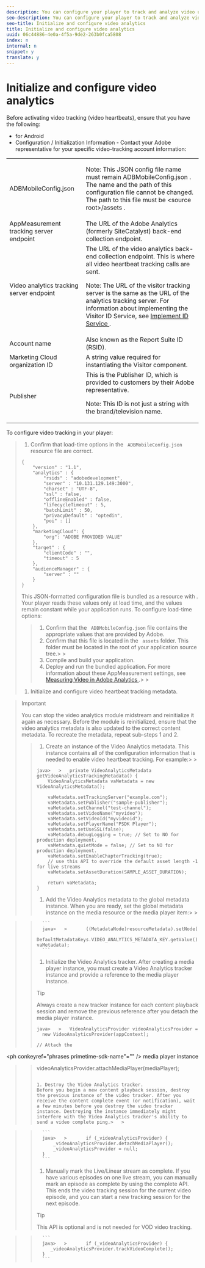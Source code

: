 ```yaml
---
description: You can configure your player to track and analyze video use.
seo-description: You can configure your player to track and analyze video use.
seo-title: Initialize and configure video analytics
title: Initialize and configure video analytics
uuid: 06c44886-4e0a-4f5a-9de2-263b0fca5808
index: n
internal: n
snippet: y
translate: y
---
```


# Initialize and configure video analytics

Before activating video tracking (video heartbeats), ensure that you have the following:

* <!-- PH element: phrases/primetime-sdk-name --> for Android
* Configuration / Initialization Information - Contact your Adobe representative for your specific video-tracking account information: 
<table id="table_3565328ABBEE4605A92EAE1ADE5D6F84"> 
 <tbody> 
  <tr> 
   <td colname="col1"> <span class="filepath"> ADBMobileConfig.json </span> </td> 
   <td colname="col2"> <p type="important">Note:  This JSON config file name must remain <span class="codeph"> ADBMobileConfig.json </span>. The name and the path of this configuration file cannot be changed. The path to this file must be <span class="codeph"> &lt;source root&gt;/assets </span>. </p> </td> 
  </tr> 
  <tr> 
   <td colname="col1"> AppMeasurement tracking server endpoint </td> 
   <td colname="col2"> The URL of the Adobe Analytics (formerly SiteCatalyst) back-end collection endpoint. </td> 
  </tr> 
  <tr> 
   <td colname="col1"> Video analytics tracking server endpoint </td> 
   <td colname="col2"> The URL of the video analytics back-end collection endpoint. This is where all video heartbeat tracking calls are sent. <p type="tip">Note:  The URL of the visitor tracking server is the same as the URL of the analytics tracking server. For information about implementing the Visitor ID Service, see <a href="https://marketing.adobe.com/resources/help/en_US/mcvid/mcvid-setup-target.html" format="html" scope="external"> Implement ID Service </a>. </p> </td> 
  </tr> 
  <tr> 
   <td colname="col1"> Account name </td> 
   <td colname="col2"> Also known as the Report Suite ID (RSID). </td> 
  </tr> 
  <tr> 
   <td colname="col1"> Marketing Cloud organization ID </td> 
   <td colname="col2"> A string value required for instantiating the Visitor component. </td> 
  </tr> 
  <tr> 
   <td colname="col1"> Publisher </td> 
   <td colname="col2"> This is the Publisher ID, which is provided to customers by their Adobe representative. <p type="tip">Note:  This ID is not just a string with the brand/television name. </p> </td> 
  </tr> 
 </tbody> 
</table>


To configure video tracking in your player:

>1. Confirm that load-time options in the ` ADBMobileConfig.json` resource file are correct.
>
>   ```
>   { 
>       "version" : "1.1", 
>       "analytics" : { 
>           "rsids" : "adobedevelopment", 
>           "server" : "10.131.129.149:3000", 
>           "charset" : "UTF-8", 
>           "ssl" : false, 
>           "offlineEnabled" : false, 
>           "lifecycleTimeout" : 5, 
>           "batchLimit" : 50, 
>           "privacyDefault" : "optedin", 
>           "poi" : [] 
>       }, 
>       "marketingCloud": { 
>           "org": "ADOBE PROVIDED VALUE"  
>       }, 
>       "target" : { 
>           "clientCode" : "", 
>           "timeout" : 5 
>       }, 
>       "audienceManager" : { 
>           "server" : "" 
>       } 
>   }
>   ```
>   This JSON-formatted configuration file is bundled as a resource with  <!-- PH element: phrases/primetime-sdk-name --> . Your player reads these values only at load time, and the values remain constant while your application runs.
>   To configure load-time options:
>
>   >1. Confirm that the ` ADBMobileConfig.json` file contains the appropriate values that are provided by Adobe.
>   >1. Confirm that this file is located in the ` assets` folder.
>   >   This folder must be located in the root of your application source tree.>   >
>   >1. Compile and build your application.
>   >1. Deploy and run the bundled application.
>   >   For more information about these AppMeasurement settings, see[ Measuring Video in Adobe Analytics ](https://marketing.adobe.com/resources/help/en_US/sc/appmeasurement/video/).>   >
>1. Initialize and configure video heartbeat tracking metadata.

>   >[!IMPORTANT]
>   >
>   >You can stop the video analytics module midstream and reinitialize it again as necessary. Before the module is reinitialized, ensure that the video analytics metadata is also updated to the correct content metadata. To recreate the metadata, repeat sub-steps 1 and 2.
>
>   >1. Create an instance of the Video Analytics metadata.
>   >   This instance contains all of the configuration information that is needed to enable video heartbeat tracking. For example:>   >
>   >   ```
>   >   java>   >   private VideoAnalyticsMetadata getVideoAnalyticsTrackingMetadata() { 
>   >       VideoAnalyticsMetadata vaMetadata = new VideoAnalyticsMetadata(); 
>   >     
>   >       vaMetadata.setTrackingServer("example.com"); 
>   >       vaMetadata.setPublisher("sample-publisher"); 
>   >       vaMetadata.setChannel("test-channel"); 
>   >       vaMetadata.setVideoName("myvideo"); 
>   >       vaMetadata.setVideoId("myvideoid"); 
>   >       vaMetadata.setPlayerName("PSDK Player"); 
>   >       vaMetadata.setUseSSL(false); 
>   >       vaMetadata.debugLogging = true; // Set to NO for production deployment. 
>   >       vaMetadata.quietMode = false; // Set to NO for production deployment. 
>   >       vaMetadata.setEnableChapterTracking(true); 
>   >       // use this API to override the default asset length -1 for live streams 
>   >       vaMetadata.setAssetDuration(SAMPLE_ASSET_DURATION); 
>   >     
>   >       return vaMetadata; 
>   >   }
>   >   ```
>   >
>   >1. Add the Video Analytics metadata to the global metadata instance.
>   >   When you are ready, set the global metadata instance on the media resource or the media player item:>   >

>   >    
>   >       ```
>   >       java>   >       ((MetadataNode)resourceMetadata).setNode( 
>   >             DefaultMetadataKeys.VIDEO_ANALYTICS_METADATA_KEY.getValue(), vaMetadata);
>   >       ```
>   >1. Initialize the Video Analytics tracker.
>   >   After creating a media player instance, you must create a Video Analytics tracker instance and provide a reference to the media player instance.
>   >   >[!TIP]
>   >   >
>   >   >Always create a new tracker instance for each content playback session and remove the previous reference after you detach the media player instance.
>   >
>   >   ```
>   >   java>   >   VideoAnalyticsProvider videoAnalyticsProvider =  
>   >     new VideoAnalyticsProvider(appContext); 
>   >    
>   >   // Attach the  
<ph conkeyref="phrases primetime-sdk-name"="" /> media player instance 
>   >   videoAnalyticsProvider.attachMediaPlayer(mediaPlayer); 
>   >   ```
>   >
>   >1. Destroy the Video Analytics tracker.
>   >   Before you begin a new content playback session, destroy the previous instance of the video tracker. After you receive the content complete event (or notification), wait a few minutes before you destroy the video tracker instance. Destroying the instance immediately might interfere with the Video Analytics tracker's ability to send a video complete ping.>   >

>   >    
>   >       ```
>   >       java>   >       if (_videoAnalyticsProvider) { 
>   >           _videoAnalyticsProvider.detachMediaPlayer(); 
>   >           _videoAnalyticsProvider = null; 
>   >       }
>   >       ```
>   >1. Manually mark the Live/Linear stream as complete.
>   >   If you have various episodes on one live stream, you can manually mark an episode as complete by using the complete API. This ends the video tracking session for the current video episode, and you can start a new tracking session for the next episode.
>   >   >[!TIP]
>   >   >
>   >   >This API is optional and is not needed for VOD video tracking.
>   >

>   >    
>   >       ```
>   >       java>   >       if (_videoAnalyticsProvider) { 
>   >          _videoAnalyticsProvider.trackVideoComplete();    
>   >       }
>   >       ```
